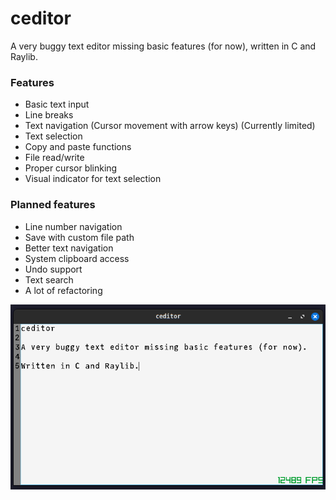 # ceditor

A very buggy text editor missing basic features (for now), written in C and Raylib.

### Features
- Basic text input
- Line breaks
- Text navigation (Cursor movement with arrow keys) (Currently limited)
- Text selection
- Copy and paste functions
- File read/write
- Proper cursor blinking
- Visual indicator for text selection

### Planned features
- Line number navigation
- Save with custom file path
- Better text navigation
- System clipboard access
- Undo support
- Text search
- A lot of refactoring

![ceditor screenshot](assets/images/ceditor.png)